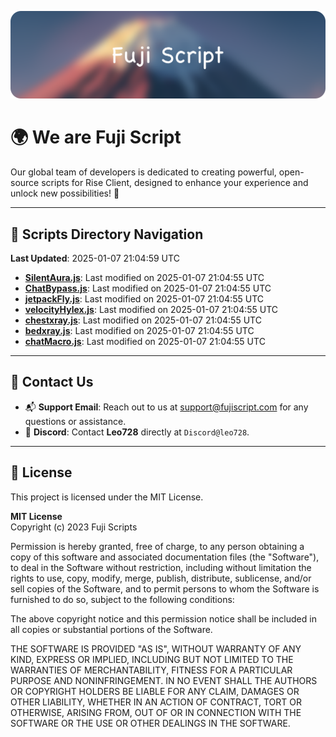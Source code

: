 ![Banner](.github/b.webp)

# 🌍 **We are Fuji Script**

Our global team of developers is dedicated to creating powerful, open-source scripts for Rise Client, designed to enhance your experience and unlock new possibilities! 🌟

---
<!-- SCRIPTS_NAVIGATION_START -->
## 📂 **Scripts Directory Navigation**

**Last Updated**: 2025-01-07 21:04:59 UTC

- **[SilentAura.js](scripts/SilentAura.js)**: Last modified on 2025-01-07 21:04:55 UTC
- **[ChatBypass.js](scripts/ChatBypass.js)**: Last modified on 2025-01-07 21:04:55 UTC
- **[jetpackFly.js](scripts/jetpackFly.js)**: Last modified on 2025-01-07 21:04:55 UTC
- **[velocityHylex.js](scripts/velocityHylex.js)**: Last modified on 2025-01-07 21:04:55 UTC
- **[chestxray.js](scripts/chestxray.js)**: Last modified on 2025-01-07 21:04:55 UTC
- **[bedxray.js](scripts/bedxray.js)**: Last modified on 2025-01-07 21:04:55 UTC
- **[chatMacro.js](scripts/chatMacro.js)**: Last modified on 2025-01-07 21:04:55 UTC

<!-- SCRIPTS_NAVIGATION_END -->

---

## 💬 **Contact Us**  
- 📬 **Support Email**: Reach out to us at [support@fujiscript.com](mailto:support@fujiscript.com) for any questions or assistance.  
- 💬 **Discord**: Contact **Leo728** directly at `Discord@leo728`.

---

## 📜 **License**

This project is licensed under the MIT License.  

**MIT License**  
Copyright (c) 2023 Fuji Scripts  

Permission is hereby granted, free of charge, to any person obtaining a copy of this software and associated documentation files (the "Software"), to deal in the Software without restriction, including without limitation the rights to use, copy, modify, merge, publish, distribute, sublicense, and/or sell copies of the Software, and to permit persons to whom the Software is furnished to do so, subject to the following conditions:  

The above copyright notice and this permission notice shall be included in all copies or substantial portions of the Software.  

THE SOFTWARE IS PROVIDED "AS IS", WITHOUT WARRANTY OF ANY KIND, EXPRESS OR IMPLIED, INCLUDING BUT NOT LIMITED TO THE WARRANTIES OF MERCHANTABILITY, FITNESS FOR A PARTICULAR PURPOSE AND NONINFRINGEMENT. IN NO EVENT SHALL THE AUTHORS OR COPYRIGHT HOLDERS BE LIABLE FOR ANY CLAIM, DAMAGES OR OTHER LIABILITY, WHETHER IN AN ACTION OF CONTRACT, TORT OR OTHERWISE, ARISING FROM, OUT OF OR IN CONNECTION WITH THE SOFTWARE OR THE USE OR OTHER DEALINGS IN THE SOFTWARE.  
